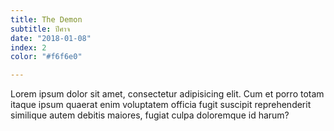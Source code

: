 ```yaml
---
title: The Demon
subtitle: ปีศาจ
date: "2018-01-08"
index: 2
color: "#f6f6e0"

---
```


Lorem ipsum dolor sit amet, consectetur adipisicing elit. Cum et porro totam itaque ipsum quaerat enim voluptatem officia fugit suscipit reprehenderit similique autem debitis maiores, fugiat culpa doloremque id harum?
